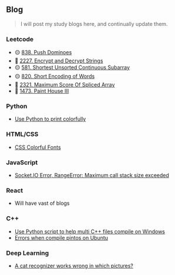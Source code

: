 ## Blog

> I will post my study blogs here, and continually update them.

### Leetcode

- 🟡 [838. Push Dominoes](/?page=Blogs/Leetcode/PushDominoes)
- 🔴 [2227. Encrypt and Decrypt Strings](/?page=Blogs/Leetcode/Encrypt_and_Decrypt_Strings)
- 🟡 [581. Shortest Unsorted Continuous Subarray](/?page=Blogs/Leetcode/Shortest_Unsorted_Continuous_Subarray)
- 🟡 [820. Short Encoding of Words](/?page=Blogs/Leetcode/Short_Encoding_of_Words)
- 🔴 [2321. Maximum Score Of Spliced Array](/?page=Blogs/Leetcode/Maximum_Score_Of_Spliced_Array)
- 🔴 [1473. Paint House III](/?page=Blogs/Leetcode/Paint_House_III)

### Python

- [Use Python to print colorfully](?page=Blogs/Python/Use_Python_to_print_colorfully)

### HTML/CSS

- [CSS Colorful Fonts](/?page=Blogs/CSS/colorfont.md)

### JavaScript

- [Socket.IO Error, RangeError: Maximum call stack size exceeded](/?page=Blogs/JavaScript/socketio_error)

### React

- Will have vast of blogs

### C++

- [Use Python script to help multi C++ files compile on Windows](/?page=Blogs/C/Python_C_compile_script)
- [Errors when compile pintos on Ubuntu](/?page=Blogs/C/pinitos_error)

### Deep Learning

- [A cat recognizer works wrong in which pictures?](/?page=Blogs/DeepLearning/A_cat_recognizer_works_wrong_in_which_pictures.md)
